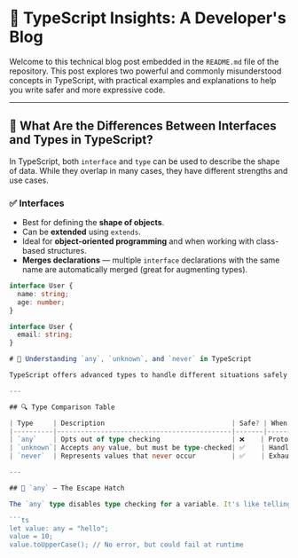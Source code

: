 # 📘 TypeScript Insights: A Developer's Blog

Welcome to this technical blog post embedded in the `README.md` file of the repository. This post explores two powerful and commonly misunderstood concepts in TypeScript, with practical examples and explanations to help you write safer and more expressive code.

---

## 🧩 What Are the Differences Between Interfaces and Types in TypeScript?

In TypeScript, both `interface` and `type` can be used to describe the shape of data. While they overlap in many cases, they have different strengths and use cases.

### ✅ Interfaces

- Best for defining the **shape of objects**.
- Can be **extended** using `extends`.
- Ideal for **object-oriented programming** and when working with class-based structures.
- **Merges declarations** — multiple `interface` declarations with the same name are automatically merged (great for augmenting types).

```ts
interface User {
  name: string;
  age: number;
}

interface User {
  email: string;
}

# 📘 Understanding `any`, `unknown`, and `never` in TypeScript

TypeScript offers advanced types to handle different situations safely and clearly. Let's explore the differences between `any`, `unknown`, and `never`.

---

## 🔍 Type Comparison Table

| Type     | Description                                | Safe? | When to Use                                 |
|----------|--------------------------------------------|-------|---------------------------------------------|
| `any`    | Opts out of type checking                  | ❌    | Prototyping or migrating from JavaScript    |
| `unknown`| Accepts any value, but must be type-checked| ✅    | Handling unknown or dynamic input           |
| `never`  | Represents values that never occur         | ✅    | Exhaustive checks or error-throwing funcs   |

---

## 🔹 `any` – The Escape Hatch

The `any` type disables type checking for a variable. It's like telling TypeScript: "Trust me, I know what I'm doing."

```ts
let value: any = "hello";
value = 10;
value.toUpperCase(); // No error, but could fail at runtime